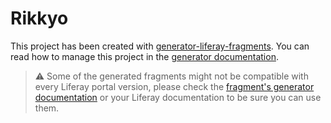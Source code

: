 # Rikkyo

This project has been created with [generator-liferay-fragments][1]. You can read
how to manage this project in the [generator documentation][2].

> ⚠ Some of the generated fragments might not be compatible with every Liferay
> portal version, please check the [fragment's generator documentation][3] or
> your Liferay documentation to be sure you can use them.

[1]: https://www.npmjs.com/package/generator-liferay-fragments
[2]: https://www.npmjs.com/package/generator-liferay-fragments#usage
[3]: https://www.npmjs.com/package/generator-liferay-fragments#creating-new-fragments

